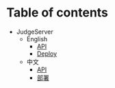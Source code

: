 # Table of contents
 - JudgeServer 
     - English 
         - [API](/JudgeServer/English/)
         - [Deploy](/JudgeServer/English/deploy)
     - 中文 
         - [API](/JudgeServer/Chinese/)
         - [部署](/JudgeServer/Chinese/deploy)
